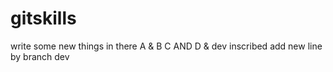 # gitskills
write some new things in there
A & B
C AND D & dev inscribed
add new line by branch dev
